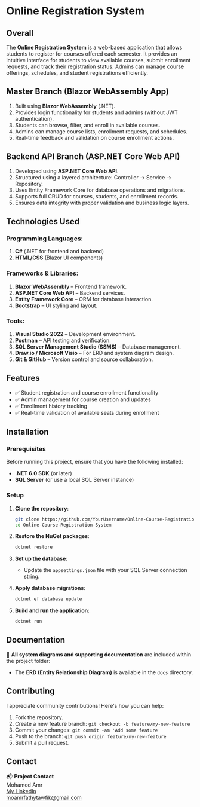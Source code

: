 # Online Registration System

## Overall

The **Online Registration System** is a web-based application that allows students to register for courses offered each semester. It provides an intuitive interface for students to view available courses, submit enrollment requests, and track their registration status. Admins can manage course offerings, schedules, and student registrations efficiently.

## Master Branch (Blazor WebAssembly App)

1. Built using **Blazor WebAssembly** (.NET).
2. Provides login functionality for students and admins (without JWT authentication).
3. Students can browse, filter, and enroll in available courses.
4. Admins can manage course lists, enrollment requests, and schedules.
5. Real-time feedback and validation on course enrollment actions.

## Backend API Branch (ASP.NET Core Web API)

1. Developed using **ASP.NET Core Web API**.
2. Structured using a layered architecture: Controller → Service → Repository.
3. Uses Entity Framework Core for database operations and migrations.
4. Supports full CRUD for courses, students, and enrollment records.
5. Ensures data integrity with proper validation and business logic layers.

## Technologies Used

### Programming Languages:
1. **C#** (.NET for frontend and backend)
2. **HTML/CSS** (Blazor UI components)

### Frameworks & Libraries:
1. **Blazor WebAssembly** – Frontend framework.
2. **ASP.NET Core Web API** – Backend services.
3. **Entity Framework Core** – ORM for database interaction.
4. **Bootstrap** – UI styling and layout.

### Tools:
1. **Visual Studio 2022** – Development environment.
2. **Postman** – API testing and verification.
3. **SQL Server Management Studio (SSMS)** – Database management.
4. **Draw.io / Microsoft Visio** – For ERD and system diagram design.
5. **Git & GitHub** – Version control and source collaboration.

## Features

- ✅ Student registration and course enrollment functionality  
- ✅ Admin management for course creation and updates  
- ✅ Enrollment history tracking  
- ✅ Real-time validation of available seats during enrollment

## Installation

### Prerequisites

Before running this project, ensure that you have the following installed:

- **.NET 6.0 SDK** (or later)
- **SQL Server** (or use a local SQL Server instance)

### Setup

1. **Clone the repository**:
   ```bash
   git clone https://github.com/YourUsername/Online-Course-Registration-System.git
   cd Online-Course-Registration-System
   ```

2. **Restore the NuGet packages**:
   ```bash
   dotnet restore
   ```

3. **Set up the database**:
   - Update the `appsettings.json` file with your SQL Server connection string.

4. **Apply database migrations**:
   ```bash
   dotnet ef database update
   ```

5. **Build and run the application**:
   ```bash
   dotnet run
   ```

## Documentation

📄 **All system diagrams and supporting documentation** are included within the project folder:

- The **ERD (Entity Relationship Diagram)** is available in the `docs` directory.

## Contributing

I appreciate community contributions! Here's how you can help:

1. Fork the repository.
2. Create a new feature branch: `git checkout -b feature/my-new-feature`
3. Commit your changes: `git commit -am 'Add some feature'`
4. Push to the branch: `git push origin feature/my-new-feature`
5. Submit a pull request.

## Contact

📬 **Project Contact**  
Mohamed Amr  
[My LinkedIn](https://www.linkedin.com/in/mohamed-fathy-97a916351/)  
moamrfathytawfik@gmail.com
